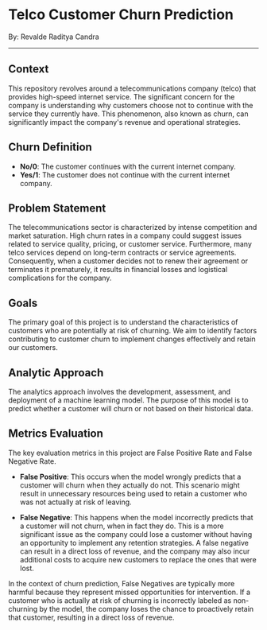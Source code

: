 # Telco Customer Churn Prediction
By: Revalde Raditya Candra
_____

## Context

This repository revolves around a telecommunications company (telco) that provides high-speed internet service. The significant concern for the company is understanding why customers choose not to continue with the service they currently have. This phenomenon, also known as churn, can significantly impact the company's revenue and operational strategies.

## Churn Definition

- **No/0**: The customer continues with the current internet company.
- **Yes/1**: The customer does not continue with the current internet company.

## Problem Statement

The telecommunications sector is characterized by intense competition and market saturation. High churn rates in a company could suggest issues related to service quality, pricing, or customer service. Furthermore, many telco services depend on long-term contracts or service agreements. Consequently, when a customer decides not to renew their agreement or terminates it prematurely, it results in financial losses and logistical complications for the company.

## Goals

The primary goal of this project is to understand the characteristics of customers who are potentially at risk of churning. We aim to identify factors contributing to customer churn to implement changes effectively and retain our customers.

## Analytic Approach

The analytics approach involves the development, assessment, and deployment of a machine learning model. The purpose of this model is to predict whether a customer will churn or not based on their historical data.

## Metrics Evaluation

The key evaluation metrics in this project are False Positive Rate and False Negative Rate.

- **False Positive**: This occurs when the model wrongly predicts that a customer will churn when they actually do not. This scenario might result in unnecessary resources being used to retain a customer who was not actually at risk of leaving.

- **False Negative**: This happens when the model incorrectly predicts that a customer will not churn, when in fact they do. This is a more significant issue as the company could lose a customer without having an opportunity to implement any retention strategies. A false negative can result in a direct loss of revenue, and the company may also incur additional costs to acquire new customers to replace the ones that were lost.

In the context of churn prediction, False Negatives are typically more harmful because they represent missed opportunities for intervention. If a customer who is actually at risk of churning is incorrectly labeled as non-churning by the model, the company loses the chance to proactively retain that customer, resulting in a direct loss of revenue.
